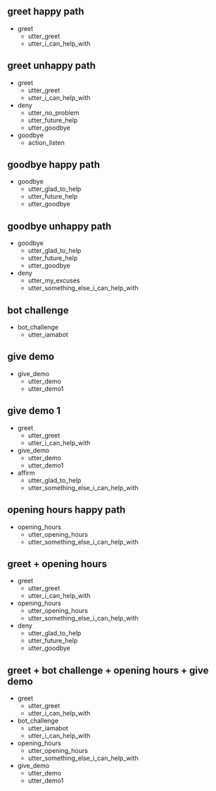## greet happy path
* greet
  - utter_greet
  - utter_i_can_help_with

## greet unhappy path
* greet
  - utter_greet
  - utter_i_can_help_with
* deny
  - utter_no_problem
  - utter_future_help
  - utter_goodbye
* goodbye
  - action_listen

## goodbye happy path
* goodbye
  - utter_glad_to_help
  - utter_future_help
  - utter_goodbye

## goodbye unhappy path
* goodbye
  - utter_glad_to_help
  - utter_future_help
  - utter_goodbye
* deny
  - utter_my_excuses
  - utter_something_else_i_can_help_with

## bot challenge
* bot_challenge
  - utter_iamabot

## give demo
* give_demo
  - utter_demo
  - utter_demo1

## give demo 1
* greet
    - utter_greet
    - utter_i_can_help_with
* give_demo
    - utter_demo
    - utter_demo1
* affirm
    - utter_glad_to_help
    - utter_something_else_i_can_help_with

## opening hours happy path
* opening_hours
  - utter_opening_hours
  - utter_something_else_i_can_help_with

## greet + opening hours
* greet
    - utter_greet
    - utter_i_can_help_with
* opening_hours
    - utter_opening_hours
    - utter_something_else_i_can_help_with
* deny
    - utter_glad_to_help
    - utter_future_help
    - utter_goodbye


## greet + bot challenge + opening hours + give demo
* greet
    - utter_greet
    - utter_i_can_help_with
* bot_challenge
    - utter_iamabot
    - utter_i_can_help_with
* opening_hours
    - utter_opening_hours
    - utter_something_else_i_can_help_with
* give_demo
    - utter_demo
    - utter_demo1
